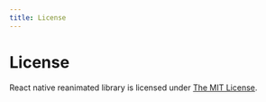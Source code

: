 ```yaml
---
title: License
---
```

# License


React native reanimated library is licensed under [The MIT License](LICENSE).

